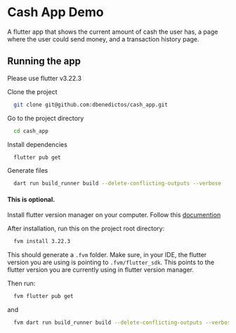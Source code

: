 
# Cash App Demo

A flutter app that shows the current amount of cash the user has, a page where the user could send money, and a transaction history page.


## Running the app

Please use flutter v3.22.3

Clone the project

```bash
  git clone git@github.com:dbenedictos/cash_app.git
```

Go to the project directory

```bash
  cd cash_app
```

Install dependencies

```bash
  flutter pub get
```
Generate files

```bash
  dart run build_runner build --delete-conflicting-outputs --verbose 
```

#### This is optional.

Install flutter version manager on your computer. Follow this [documention](https://fvm.app/documentation/getting-started/installation)

After installation, run this on the project root directory:
```bash
  fvm install 3.22.3
```
This should generate a `.fvm` folder. Make sure, in your IDE, the flutter version you are using is pointing to `.fvm/flutter_sdk`. This points to the flutter version you are currently using in flutter version manager.

Then run:

```bash
  fvm flutter pub get
```
and
```bash
  fvm dart run build_runner build --delete-conflicting-outputs --verbose
```

